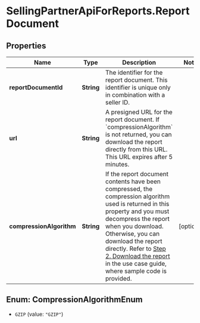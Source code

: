 # SellingPartnerApiForReports.ReportDocument

## Properties

Name | Type | Description | Notes
------------ | ------------- | ------------- | -------------
**reportDocumentId** | **String** | The identifier for the report document. This identifier is unique only in combination with a seller ID. | 
**url** | **String** | A presigned URL for the report document. If &#x60;compressionAlgorithm&#x60; is not returned, you can download the report directly from this URL. This URL expires after 5 minutes. | 
**compressionAlgorithm** | **String** | If the report document contents have been compressed, the compression algorithm used is returned in this property and you must decompress the report when you download. Otherwise, you can download the report directly. Refer to [Step 2. Download the report](https://developer-docs.amazon.com/sp-api/docs/reports-api-v2021-06-30-retrieve-a-report#step-2-download-the-report) in the use case guide, where sample code is provided. | [optional] 



## Enum: CompressionAlgorithmEnum


* `GZIP` (value: `"GZIP"`)




